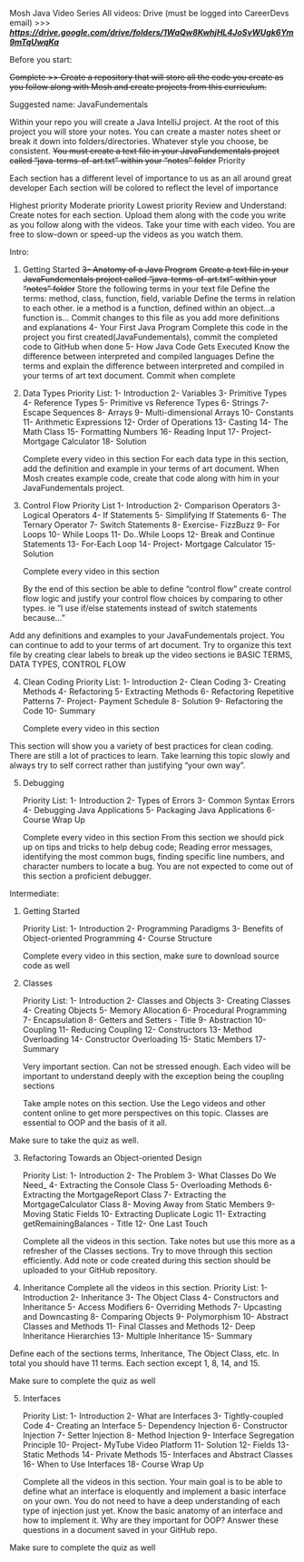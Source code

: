 Mosh Java Video Series
All videos: Drive (must be logged into CareerDevs email)  >>>   **_https://drive.google.com/drive/folders/1WaQw8KwhjHL4JoSvWUgk6Ym9mTqUwqKa_**

Before you start:

~~Complete >> Create a repository that will store all the code you create as you follow along with Mosh and create projects from this curriculum.~~

Suggested name: JavaFundementals

Within your repo you will create a Java IntelliJ project. At the root of this project you will store your notes. You can create a master notes sheet or break it down into folders/directories. Whatever style you choose, be consistent.
~~You must create a text file in your JavaFundementals project called “java-terms-of-art.txt” within your “notes” folder~~
Priority

Each section has a different level of importance to us as an all around great developer
Each section will be colored to reflect the level of importance

Highest priority
Moderate priority
Lowest priority
Review and Understand:
Create notes for each section. Upload them along with the code you write as you follow along with the videos. Take your time with each video. You are free to slow-down or speed-up the videos as you watch them.

Intro:
1) Getting Started
   ~~3- Anatomy of a Java Program~~
   ~~Create a text file in your JavaFundementals project called “java-terms-of-art.txt” within your “notes” folder~~
   Store the following terms in your text file
   Define the terms: method, class, function, field, variable
   Define the terms in relation to each other. ie a method is a function, defined within an object…a function is…
   Commit changes to this file as you add more definitions and explanations
   4- Your First Java Program
   Complete this code in the project you first created(JavaFundementals), commit the completed code to GitHub when done
   5- How Java Code Gets Executed
   Know the difference between interpreted and compiled languages
   Define the terms and explain the difference between interpreted and compiled in your terms of art text document. Commit when complete

2) Data Types
   Priority List:
   1- Introduction
   2- Variables
   3- Primitive Types
   4- Reference Types
   5- Primitive vs Reference Types
   6- Strings
   7- Escape Sequences
   8- Arrays
   9- Multi-dimensional Arrays
   10- Constants
   11- Arithmetic Expressions
   12- Order of Operations
   13- Casting
   14- The Math Class
   15- Formatting Numbers
   16- Reading Input
   17- Project- Mortgage Calculator
   18- Solution



	Complete every video in this section
	For each data type in this section, add the definition and example in your terms of art document.
	When Mosh creates example code, create that code along with him in your JavaFundementals project.

3) Control Flow
   Priority List
   1- Introduction
   2- Comparison Operators
   3- Logical Operators
   4- If Statements
   5- Simplifying If Statements
   6- The Ternary Operator
   7- Switch Statements
   8- Exercise- FizzBuzz
   9- For Loops
   10- While Loops
   11- Do..While Loops
   12- Break and Continue Statements
   13- For-Each Loop
   14- Project- Mortgage Calculator
   15- Solution

   Complete every video in this section

   By the end of this section be able to
   define “control flow”
   create control flow logic and justify your control flow choices by comparing to other types. ie “I use if/else statements instead of switch statements because…”

Add any definitions and examples to your JavaFundementals project. You can continue to add to your terms of art document. Try to organize this text file by creating clear labels to break up the video sections ie BASIC TERMS, DATA TYPES, CONTROL FLOW


4) Clean Coding
   Priority List:
   1- Introduction
   2- Clean Coding
   3- Creating Methods
   4- Refactoring
   5- Extracting Methods
   6- Refactoring Repetitive Patterns
   7- Project- Payment Schedule
   8- Solution
   9- Refactoring the Code
   10- Summary

   Complete every video in this section


This section will show you a variety of best practices for clean coding. There are still a lot of practices to learn. Take learning this topic slowly and always try to self correct rather than justifying “your own way”.


5) Debugging

   Priority List:
   1- Introduction
   2- Types of Errors
   3- Common Syntax Errors
   4- Debugging Java Applications
   5- Packaging Java Applications
   6- Course Wrap Up

   Complete every video in this section
   From this section we should pick up on tips and tricks to help debug code; Reading error messages, identifying the most common bugs, finding specific line numbers, and character numbers to locate a bug. You are not expected to come out of this section a proficient debugger.



Intermediate:
1) Getting Started

   Priority List:
   1- Introduction
   2- Programming Paradigms
   3- Benefits of Object-oriented Programming
   4- Course Structure

   Complete every video in this section, make sure to download source code as well

2) Classes

   Priority List:
   1- Introduction
   2- Classes and Objects
   3- Creating Classes
   4- Creating Objects
   5- Memory Allocation
   6- Procedural Programming
   7- Encapsulation
   8- Getters and Setters - Title
   9- Abstraction
   10- Coupling
   11- Reducing Coupling
   12- Constructors
   13- Method Overloading
   14- Constructor Overloading
   15- Static Members
   17- Summary

   Very important section. Can not be stressed enough. Each video will be important to understand deeply with the exception being the coupling sections

   Take ample notes on this section. Use the Lego videos and other content online to get more perspectives on this topic. Classes are essential to OOP and the basis of it all.

Make sure to take the quiz as well.

3) Refactoring Towards an Object-oriented Design

   Priority List:
   1- Introduction
   2- The Problem
   3- What Classes Do We Need_
   4- Extracting the Console Class
   5- Overloading Methods
   6- Extracting the MortgageReport Class
   7- Extracting the MortgageCalculator Class
   8- Moving Away from Static Members
   9- Moving Static Fields
   10- Extracting Duplicate Logic
   11- Extracting getRemainingBalances - Title
   12- One Last Touch

   Complete all the videos in this section. Take notes but use this more as a refresher of the Classes sections. Try to move through this section efficiently. Add note or code created during this section should be uploaded to your GitHub repository.


4) Inheritance
   Complete all the videos in this section.
   Priority List:
   1- Introduction
   2- Inheritance
   3- The Object Class
   4- Constructors and Inheritance
   5- Access Modifiers
   6- Overriding Methods
   7- Upcasting and Downcasting
   8- Comparing Objects
   9- Polymorphism
   10- Abstract Classes and Methods
   11- Final Classes and Methods
   12- Deep Inheritance Hierarchies
   13- Multiple Inheritance
   15- Summary

Define each of the sections terms, Inheritance, The Object Class, etc.
In total you should have 11 terms. Each section except 1, 8, 14, and 15.

Make sure to complete the quiz as well

5) Interfaces

   Priority List:
   1- Introduction
   2- What are Interfaces
   3- Tightly-coupled Code
   4- Creating an Interface
   5- Dependency Injection
   6- Constructor Injection
   7- Setter Injection
   8- Method Injection
   9- Interface Segregation Principle
   10- Project- MyTube Video Platform
   11- Solution
   12- Fields
   13- Static Methods
   14- Private Methods
   15- Interfaces and Abstract Classes
   16- When to Use Interfaces
   18- Course Wrap Up

   Complete all the videos in this section. Your main goal is to be able to define what an interface is eloquently and implement a basic interface on your own. You do not need to have a deep understanding of each type of injection just yet. Know the basic anatomy of an interface and how to implement it. Why are they important for OOP?
   Answer these questions in a document saved in your GitHub repo.

Make sure to complete the quiz as well

